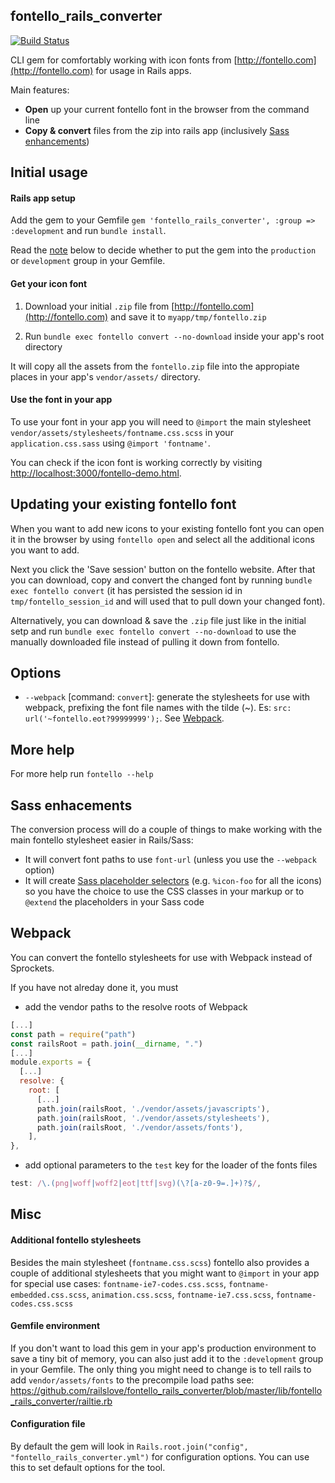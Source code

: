 ## fontello_rails_converter

[![Build Status](https://travis-ci.org/railslove/fontello_rails_converter.png?branch=master)](https://travis-ci.org/railslove/fontello_rails_converter)

CLI gem for comfortably working with icon fonts from [http://fontello.com](http://fontello.com) for usage in Rails apps.

Main features:

* **Open** up your current fontello font in the browser from the command line
* **Copy & convert** files from the zip into rails app (inclusively [Sass enhancements](#sass-enhacements))


## Initial usage

#### Rails app setup

Add the gem to your Gemfile `gem 'fontello_rails_converter', :group => :development` and run `bundle install`.

Read the [note](https://github.com/railslove/fontello_rails_converter#gemfile-environment) below to decide whether to put the gem into the `production` or `development` group in your Gemfile.

#### Get your icon font

1. Download your initial `.zip` file from [http://fontello.com](http://fontello.com) and save it to `myapp/tmp/fontello.zip`

1. Run `bundle exec fontello convert --no-download` inside your app's root directory

It will copy all the assets from the `fontello.zip` file into the appropiate places in your app's `vendor/assets/` directory.

#### Use the font in your app

To use your font in your app you will need to `@import` the main stylesheet `vendor/assets/stylesheets/fontname.css.scss` in your `application.css.sass` using `@import 'fontname'`.

You can check if the icon font is working correctly by visiting [http://localhost:3000/fontello-demo.html](http://localhost:3000/fontello-demo.html).


## Updating your existing fontello font

When you want to add new icons to your existing fontello font you can open it in the browser by using `fontello open` and select all the additional icons you want to add.

Next you click the 'Save session' button on the fontello website. After that you can download, copy and convert the changed font by running `bundle exec fontello convert` (it has persisted the session id in `tmp/fontello_session_id` and will used that to pull down your changed font).

Alternatively, you can download & save the `.zip` file just like in the initial setp and run `bundle exec fontello convert --no-download` to use the manually downloaded file instead of pulling it down from fontello.

## Options

* `--webpack` [command: `convert`]: generate the stylesheets for use with webpack, prefixing the font file names with the tilde (~). Es: `src: url('~fontello.eot?99999999');`. See [Webpack](#webpack).

## More help

For more help run `fontello --help`

## Sass enhacements

The conversion process will do a couple of things to make working with the main fontello stylesheet easier in Rails/Sass:

* It will convert font paths to use `font-url` (unless you use the `--webpack` option)
* It will create [Sass placeholder selectors](http://sass-lang.com/documentation/file.SASS_REFERENCE.html#placeholder_selectors_) (e.g. `%icon-foo` for all the icons) so you have the choice to use the CSS classes in your markup or to `@extend` the placeholders in your Sass code

## Webpack

You can convert the fontello stylesheets for use with Webpack instead of Sprockets.

If you have not alreday done it, you must

* add the vendor paths to the resolve roots of Webpack

```javascript
[...]
const path = require("path")
const railsRoot = path.join(__dirname, ".")
[...]
module.exports = {
  [...]
  resolve: {
    root: [
      [...]
      path.join(railsRoot, './vendor/assets/javascripts'),
      path.join(railsRoot, './vendor/assets/stylesheets'),
      path.join(railsRoot, './vendor/assets/fonts'),
    ],
},

```

* add optional parameters to the `test` key for the loader of the fonts files

```javascript
test: /\.(png|woff|woff2|eot|ttf|svg)(\?[a-z0-9=.]+)?$/,
```

## Misc

#### Additional fontello stylesheets

Besides the main stylesheet (`fontname.css.scss`) fontello also provides a couple of additional stylesheets that you might want to `@import` in your app for special use cases:  `fontname-ie7-codes.css.scss`, `fontname-embedded.css.scss`, `animation.css.scss`, `fontname-ie7.css.scss`, `fontname-codes.css.scss`

#### Gemfile environment

If you don't want to load this gem in your app's production environment to save a tiny bit of memory, you can also just add it to the `:development` group in your Gemfile.  The only thing you might need to change is to tell rails to add `vendor/assets/fonts` to the precompile load paths see: https://github.com/railslove/fontello_rails_converter/blob/master/lib/fontello_rails_converter/railtie.rb

#### Configuration file

By default the gem will look in `Rails.root.join("config", "fontello_rails_converter.yml")` for configuration options.  You can use this to set default options for the tool.
